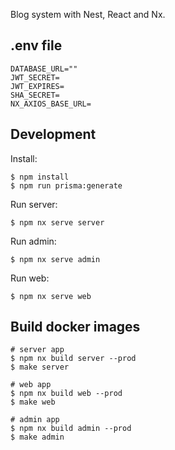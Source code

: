 Blog system with Nest, React and Nx.

## .env file

```env
DATABASE_URL=""
JWT_SECRET=
JWT_EXPIRES=
SHA_SECRET=
NX_AXIOS_BASE_URL=
```

## Development

Install:

```shell
$ npm install
$ npm run prisma:generate
```

Run server:

```shell
$ npm nx serve server
```

Run admin:

```shell
$ npm nx serve admin
```

Run web:

```shell
$ npm nx serve web
```

## Build docker images

```shell
# server app
$ npm nx build server --prod
$ make server

# web app
$ npm nx build web --prod
$ make web

# admin app
$ npm nx build admin --prod
$ make admin
```
